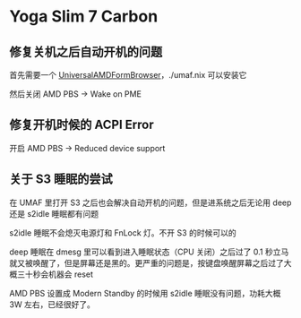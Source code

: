 # Yoga Slim 7 Carbon

## 修复关机之后自动开机的问题

首先需要一个 [UniversalAMDFormBrowser](https://github.com/DavidS95/Smokeless_UMAF)，./umaf.nix 可以安装它

然后关闭 AMD PBS -> Wake on PME

## 修复开机时候的 ACPI Error

开启 AMD PBS -> Reduced device support

## 关于 S3 睡眠的尝试

在 UMAF 里打开 S3 之后也会解决自动开机的问题，但是进系统之后无论用 deep 还是 s2idle 睡眠都有问题

s2idle 睡眠不会熄灭电源灯和 FnLock 灯。不开 S3 的时候可以的

deep 睡眠在 dmesg 里可以看到进入睡眠状态（CPU 关闭）之后过了 0.1 秒立马就又被唤醒了，但是屏幕还是黑的。更严重的问题是，按键盘唤醒屏幕之后过了大概三十秒会机器会 reset

AMD PBS 设置成 Modern Standby 的时候用 s2idle 睡眠没有问题，功耗大概 3W 左右，已经很好了。
